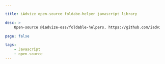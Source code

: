 ```yaml
---

title: iAdvize open-source foldabe-helper javascript library

desc: >
    Open-source @iadvize-oss/foldable-helpers. https://github.com/iadvize/foldable-helpers-library/

page: false

tags:
    - Javascript
    - open-source
---
```



